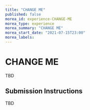 ```yaml
---
title: "CHANGE ME"
published: false
morea_id: experience-CHANGE-ME
morea_type: experience
morea_summary: "CHANGE ME"
morea_start_date: "2021-07-15T23:00"
morea_labels:
---
```


# CHANGE ME

TBD

## Submission Instructions

TBD
